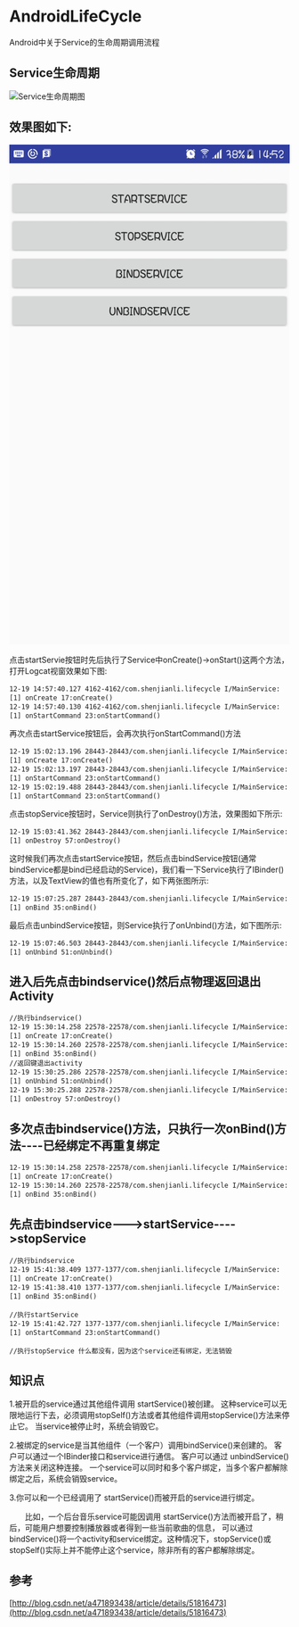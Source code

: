 # AndroidLifeCycle
Android中关于Service的生命周期调用流程

## Service生命周期

![Service生命周期图](http://images.cnitblog.com/blog/325852/201303/24233205-ccefbc4a326048d79b111d05d1f8ff03.png)

## 效果图如下:

![](img/service_main.jpg)

点击startServie按钮时先后执行了Service中onCreate()->onStart()这两个方法，打开Logcat视窗效果如下图:
```
12-19 14:57:40.127 4162-4162/com.shenjianli.lifecycle I/MainService: [1] onCreate 17:onCreate()
12-19 14:57:40.130 4162-4162/com.shenjianli.lifecycle I/MainService: [1] onStartCommand 23:onStartCommand()
```

再次点击startService按钮后，会再次执行onStartCommand()方法
```
12-19 15:02:13.196 28443-28443/com.shenjianli.lifecycle I/MainService: [1] onCreate 17:onCreate()
12-19 15:02:13.197 28443-28443/com.shenjianli.lifecycle I/MainService: [1] onStartCommand 23:onStartCommand()
12-19 15:02:19.488 28443-28443/com.shenjianli.lifecycle I/MainService: [1] onStartCommand 23:onStartCommand()
```

点击stopService按钮时，Service则执行了onDestroy()方法，效果图如下所示:
```
12-19 15:03:41.362 28443-28443/com.shenjianli.lifecycle I/MainService: [1] onDestroy 57:onDestroy()

```

这时候我们再次点击startService按钮，然后点击bindService按钮(通常bindService都是bind已经启动的Service)，我们看一下Service执行了IBinder()方法，以及TextView的值也有所变化了，如下两张图所示:
```
12-19 15:07:25.287 28443-28443/com.shenjianli.lifecycle I/MainService: [1] onBind 35:onBind()
```

最后点击unbindService按钮，则Service执行了onUnbind()方法，如下图所示:
```
12-19 15:07:46.503 28443-28443/com.shenjianli.lifecycle I/MainService: [1] onUnbind 51:onUnbind()
```

## 进入后先点击bindservice()然后点物理返回退出Activity
```
//执行bindservice()
12-19 15:30:14.258 22578-22578/com.shenjianli.lifecycle I/MainService: [1] onCreate 17:onCreate()
12-19 15:30:14.260 22578-22578/com.shenjianli.lifecycle I/MainService: [1] onBind 35:onBind()
//返回键退出activity
12-19 15:30:25.286 22578-22578/com.shenjianli.lifecycle I/MainService: [1] onUnbind 51:onUnbind()
12-19 15:30:25.288 22578-22578/com.shenjianli.lifecycle I/MainService: [1] onDestroy 57:onDestroy()
```

## 多次点击bindservice()方法，只执行一次onBind()方法----已经绑定不再重复绑定
```
12-19 15:30:14.258 22578-22578/com.shenjianli.lifecycle I/MainService: [1] onCreate 17:onCreate()
12-19 15:30:14.260 22578-22578/com.shenjianli.lifecycle I/MainService: [1] onBind 35:onBind() 
```

## 先点击bindservice--->startService---->stopService
```
//执行bindservice
12-19 15:41:38.409 1377-1377/com.shenjianli.lifecycle I/MainService: [1] onCreate 17:onCreate()
12-19 15:41:38.410 1377-1377/com.shenjianli.lifecycle I/MainService: [1] onBind 35:onBind()

//执行startService
12-19 15:41:42.727 1377-1377/com.shenjianli.lifecycle I/MainService: [1] onStartCommand 23:onStartCommand()

//执行stopService 什么都没有，因为这个service还有绑定，无法销毁
```
## 知识点

1.被开启的service通过其他组件调用 startService()被创建。
  这种service可以无限地运行下去，必须调用stopSelf()方法或者其他组件调用stopService()方法来停止它。
  当service被停止时，系统会销毁它。
  
2.被绑定的service是当其他组件（一个客户）调用bindService()来创建的。
    客户可以通过一个IBinder接口和service进行通信。
  客户可以通过 unbindService()方法来关闭这种连接。
  一个service可以同时和多个客户绑定，当多个客户都解除绑定之后，系统会销毁service。
  
3.你可以和一个已经调用了 startService()而被开启的service进行绑定。
  
  　　比如，一个后台音乐service可能因调用 startService()方法而被开启了，稍后，可能用户想要控制播放器或者得到一些当前歌曲的信息，
  可以通过bindService()将一个activity和service绑定。这种情况下，stopService()或 stopSelf()实际上并不能停止这个service，除非所有的客户都解除绑定。
## 参考

[http://blog.csdn.net/a471893438/article/details/51816473](http://blog.csdn.net/a471893438/article/details/51816473)
